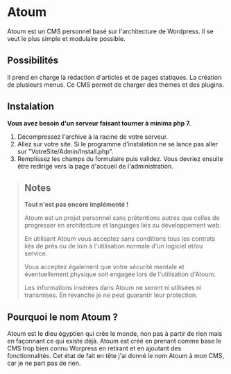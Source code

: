 # Atoum
Atoum est un CMS personnel basé sur l'architecture de Wordpress. Il se veut le plus simple et modulaire possible.

## Possibilités
Il prend en charge la rédaction d'articles et de pages statiques.
La création de plusieurs menus.
Ce CMS permet de charger des thèmes et des plugins.

## Instalation
**Vous avez besoin d'un serveur faisant tourner à minima php 7.**

1. Décompressez l'archive à la racine de votre serveur.
2. Allez sur votre site. Si le programme d'instalation ne se lance pas aller sur "VotreSite/Admin/Install.php".
3. Remplissez les champs du formulaire puis validez. Vous devriez ensuite être redirigé vers la page d'accueil de l'administration.

> ## Notes
>
> **Tout n'est pas encore implémenté !**
>
> Atoum est un projet personnel sans prétentions autres que celles de progresser en architecture et languages liés au développement web.
>
> En utilisant Atoum vous acceptez sans conditions tous les contrats liés de près ou de loin à l'utilisation normale d'un logiciel et/ou service.
>
> Vous acceptez également que votre sécurité mentale et éventuellement physique soit engagée lors de l'utilisation d'Atoum.
>
> Les informations insérées dans Atoum ne seront ni utilisées ni transmises. En revanche je ne peut guarantir leur protection.

## Pourquoi le nom Atoum ?

Atoum est le dieu égyptien qui crée le monde, non pas à partir de rien mais en façonnant ce qui existe déjà. Atoum est créé en prenant comme base le CMS trop bien connu Worpress en retirant et en ajoutant des fonctionnalités. Cet état de fait en tête j'ai donné le nom Atoum à mon CMS, car je ne part pas de rien.
